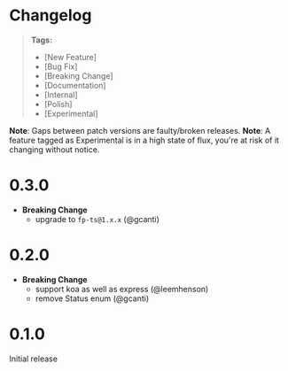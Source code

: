 # Changelog

> **Tags:**
>
> * [New Feature]
> * [Bug Fix]
> * [Breaking Change]
> * [Documentation]
> * [Internal]
> * [Polish]
> * [Experimental]

**Note**: Gaps between patch versions are faulty/broken releases. **Note**: A feature tagged as Experimental is in a
high state of flux, you're at risk of it changing without notice.

# 0.3.0

* **Breaking Change**
  * upgrade to `fp-ts@1.x.x` (@gcanti)

# 0.2.0

* **Breaking Change**
  * support koa as well as express (@leemhenson)
  * remove Status enum (@gcanti)

# 0.1.0

Initial release
